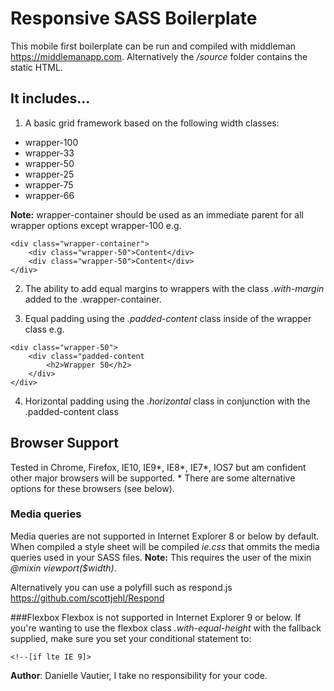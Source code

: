 # Responsive SASS Boilerplate

This mobile first boilerplate can be run and compiled with middleman https://middlemanapp.com. Alternatively the */source* folder contains the static HTML. 

## It includes...

1. A basic grid framework based on the following width classes:
  + wrapper-100 
  + wrapper-33 
  + wrapper-50
  + wrapper-25
  + wrapper-75
  + wrapper-66

**Note:** wrapper-container should be used as an immediate parent for all wrapper options except wrapper-100 e.g.

``` 
<div class="wrapper-container">
	<div class="wrapper-50">Content</div>
	<div class="wrapper-50">Content</div>
</div>
```

2. The ability to add equal margins to wrappers with the class *.with-margin* added to the .wrapper-container.

3. Equal padding using the *.padded-content* class inside of the wrapper class e.g.

``` 
<div class="wrapper-50">
	<div class="padded-content
		<h2>Wrapper 50</h2>		
	</div>
</div>
```

4. Horizontal padding using the *.horizontal* class in conjunction with the .padded-content class

## Browser Support
Tested in Chrome, Firefox, IE10, IE9*, IE8*, IE7*, IOS7 but am confident other major browsers will be supported. * There are some alternative options for these browsers (see below). 

### Media queries
Media queries are not supported in Internet Explorer 8 or below by default. When compiled a style sheet will be compiled *ie.css* that ommits the media queries used in your SASS files.
**Note:** This requires the user of the mixin *@mixin viewport($width)*.

Alternatively you can use a polyfill such as respond.js https://github.com/scottjehl/Respond  

###Flexbox
Flexbox is not supported in Internet Explorer 9 or below. If you're wanting to use the flexbox class *.with-equal-height* with the fallback supplied, make sure you set your conditional statement to:

``` 
<!--[if lte IE 9]>
```

**Author**: Danielle Vautier, I take no responsibility for your code.

